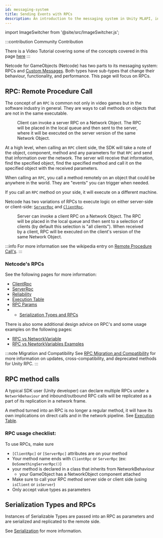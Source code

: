 ```yaml
---
id: messaging-system
title: Sending Events with RPCs
description: An introduction to the messaging system in Unity MLAPI, including RPC's and Custom Messages.
---
```

import ImageSwitcher from '@site/src/ImageSwitcher.js';

:::contribution Community Contribution

There is a  Video Tutorial covering some of the concepts covered in this page [here](../learn/dapper/networkvariables.md)
:::

Netcode for GameObjects (Netcode) has two parts to its messaging system: RPCs and [Custom Messages](message-system/custom-messages.md). Both types have sub-types that change their behaviour, functionality, and performance. This page will focus on RPCs.

## RPC: Remote Procedure Call

The concept of an `RPC` is common not only in video games but in the software industry in general. They are ways to call methods on objects that are not in the same executable. 

<figure>
<ImageSwitcher 
lightImageSrc="/img/sequence_diagrams/RPCs/ServerRPCs.png?text=LightMode"
darkImageSrc="/img/sequence_diagrams/RPCs/ServerRPCs.png?text=DarkMode"/>
  <figcaption>Client can invoke a server RPC on a Network Object. The RPC will be placed in the local queue and then sent to the server, where it will be executed on the server version of the same Network Object.</figcaption>
</figure>

At a high level, when calling an `RPC` client side, the SDK will take a note of the object, component, method and any parameters for that `RPC` and send that information over the network. The server will receive that information, find the specified object, find the specified method and call it on the specified object with the received parameters. 

When calling an `RPC`, you call a method remotely on an object that could be anywhere in the world. They are "events" you can trigger when needed. 

If you call an `RPC` method on your side, it will execute on a different machine.

Netcode has two variations of RPCs to execute logic on either server-side or client-side: [`ServerRpc`](message-system/serverrpc.md) and [`ClientRpc`](message-system/clientrpc.md).

<figure>
<ImageSwitcher 
lightImageSrc="/img/sequence_diagrams/RPCs/ClientRPCs.png?text=LightMode"
darkImageSrc="/img/sequence_diagrams/RPCs/ClientRPCs.png?text=DarkMode"/>
 <figcaption>Server can invoke a client RPC on a Network Object. The RPC will be placed in the local queue and then sent to a selection of clients (by default this selection is "all clients"). When received by a client, RPC will be executed on the client's version of the same Network Object.</figcaption>
</figure>


:::info
For more information see the wikipedia entry on [Remote Procedure Call's](https://en.wikipedia.org/wiki/Remote_procedure_call). 
:::

### Netcode's RPCs

See the following pages for more information:

* [ClientRpc](message-system/clientrpc.md)
* [ServerRpc](message-system/serverrpc.md)
* [Reliability](message-system/reliabilty.md)
* [Execution Table](message-system/execution-table.md)
* [RPC Params](message-system/rpc-params.md)
* * [Serialization Types and RPCs](message-system/../serialization/serialization-intro.md)

There is also some additional design advice on RPC's and some usage examples on the following pages:

* [RPC vs NetworkVariable](../learn/rpcvnetvar.md)
* [RPC vs NewtorkVariables Examples](../learn/rpcnetvarexamples.md)

:::note Migration and Compatibility
See [RPC Migration and Compatibility](message-system/rpc-compatibility.md) for more information on updates, cross-compatibility, and deprecated methods for Unity RPC.
:::

## RPC method calls

A typical SDK user (Unity developer) can declare multiple RPCs under a `NetworkBehaviour` and inbound/outbound RPC calls will be replicated as a part of its replication in a network frame.

A method turned into an RPC is no longer a regular method, it will have its own implications on direct calls and in the network pipeline. See [Execution Table](message-system/execution-table.md).

### RPC usage checklist:
To use RPCs, make sure
- ```[ClientRpc]``` or ```[ServerRpc]``` attributes are on your method
- Your method name ends with ```ClientRpc``` or ```ServerRpc``` (ex: ```DoSomethingServerRpc()```)
- your method is declared in a class that inherits from NetworkBehaviour
  - your GameObject has a NetworkObject component attached
- Make sure to call your RPC method server side or client side (using ```isClient``` or ```isServer```)
- Only accept value types as parameters

## Serialization Types and RPCs

Instances of Serializable Types are passed into an RPC as parameters and are serialized and replicated to the remote side.

See [Serialization](serialization/serialization-intro.md) for more information.

